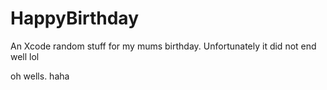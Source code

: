 # HappyBirthday

An Xcode random stuff for my mums birthday.
Unfortunately it did not end well lol

oh wells.
haha
